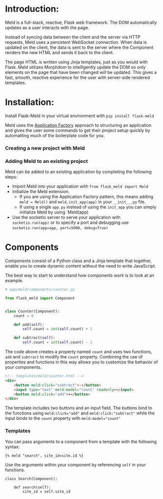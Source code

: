 # Introduction:
Meld is a full-stack, reactive, Flask web framework. The DOM automatically 
updates as a user interacts with the page.

Instead of syncing data between the client and the server via HTTP requests,
Meld uses a persistent WebSocket connection. When data is updated on the
client, the data is sent to the server where the Component renders the new HTML
and sends it back to the client. 

The page HTML is written using Jinja templates, just as you would with Flask. 
Meld utilizes Morphdom to intelligently update the DOM so only elements on
the page that have been changed will be updated. This gives a fast, smooth,
reactive experience for the user with server-side rendered templates.

# Installation:
Install Flask-Meld in your virtual environment with `pip install flask-meld`

Meld uses the [Application Factory](https://flask.palletsprojects.com/en/master/tutorial/factory/) 
approach to structuring an application and gives the user some commands to get
their project setup quickly by automatting much of the boilerplate code for
you.

### Creating a new project with Meld

### Adding Meld to an existing project
Meld can be added to an existing application by completing the following steps:

- Import Meld into your application with `from flask_meld import Meld`
- Initialize the Meld extension. 
    - If you are using the Application Factory pattern, this means adding 
    `meld = Meld()` and `meld.init_app(app)` in your `__init__.py` file.
    - If using a single `app.py` instead of using the `init_app` you can simply
      initialize Meld by using `Meld(app)
- Use the socketio server to serve your application with `socketio.run(app)` or to 
specify a port and debugging use `socketio.run(app=app, port=5000, debug=True)`

# Components

Components consist of a Python class and a Jinja template that together, enable
you to create dynamic content without the need to write JavaScript.

The best way to start to understand how components work is to look at an example.

```py
# app/meld/components/counter.py

from flask_meld import Component


class Counter(Component):
    count = 0

    def add(self):
        self.count = int(self.count) + 1

    def subtract(self):
        self.count = int(self.count) - 1

```

The code above creates a property named `count` and uses two functions, `add` and
`subtract` to modify the `count` property. Combining the use of properties and functions
in this way allows you to customize the behavior of your components.

```html
<!-- templates/meld/counter.html -->
<div>
    <button meld:click="subtract">-</button>
    <input type="text" meld:model="count" readonly></input>
    <button meld:click="add">+</button>
</div>
```

The template includes two buttons and an input field. The buttons bind to the functions
using `meld:click="add"` and `meld:click:"subtract"` while the input binds to the
`count` property with `meld:model="count"`


### Templates

You can pass arguments to a component from a template with the following syntax:

```
{% meld "search", site_id=site.id %}
```

Use the arguments within your component by referencing `self` in your functions.

```
class Search(Component):

    def search(self):
        site_id = self.site_id
```
